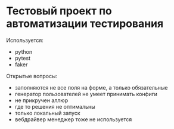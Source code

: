<h1>Тестовый проект по автоматизации тестирования</h1>

<p>
Используется:

- python
- pytest
- faker
</p>

<p>
Открытые вопросы:

- заполняются не все поля на форме, а только обязательные
- генератор пользователей не умеет принимать конфиги
- не прикручен аллюр
- где то решения не оптимальны
- только локальный запуск
- вебдрайвер менеджер тоже не используется
</p>

